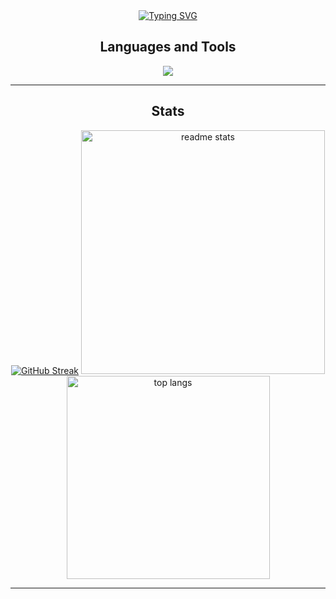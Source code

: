 <div align="center">
<a href="https://git.io/typing-svg"><img src="https://readme-typing-svg.demolab.com?font=Montserrat&size=35&pause=1000&color=F7F7F7&center=true&vCenter=true&random=false&width=1300&lines=Hi%2C+my+name+is+S%C3%A9rgio;Computer+Engineering+student+at+UFC+-+Universidade+Federal+do+Cear%C3%A1" alt="Typing SVG" /></a>
</div>

<h2 align="center"> Languages and Tools </h2>

<p align="center">
  <a href="https://skillicons.dev">
    <img src="https://skillicons.dev/icons?i=c,cpp,cs,python,lua,godot,linux" />
  </a>
</p>
<hr/>

<h2 align="center"> Stats </h2>

<div align="center">
  <a href="https://git.io/streak-stats"><img src="https://streak-stats.demolab.com?user=josesdlf&theme=dark&hide_border=true&card_width=600" alt="GitHub Streak" /></a>
  <img width=390 src="https://github-readme-stats-josesdlf.vercel.app/api?username=josesdlf&count_private=true&show_icons=true&theme=react&rank_icon=github&border_radius=10" alt="readme stats" />
  <img width=325 align="center" src="https://github-readme-stats-josesdlf.vercel.app/api/top-langs/?username=josesldf&hide=HTML&langs_count=8&layout=compact&theme=react&border_radius=10&size_weight=0.5&count_weight=0.5&exclude_repo=github-readme-stats" alt="top langs" />
</div>
<hr/>
